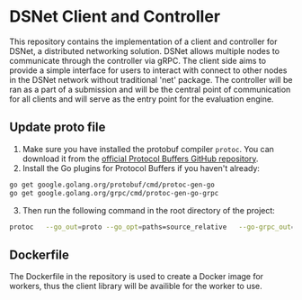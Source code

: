# DSNet Client and Controller
This repository contains the implementation of a client and controller for DSNet, a distributed networking solution. DSNet allows multiple nodes to communicate through the controller via gRPC. The client side aims to provide a simple interface for users to interact with connect to other nodes in the DSNet network without traditional 'net' package. The controller will be ran as a part of a submission and will be the central point of communication for all clients and will serve as the entry point for the evaluation engine.

## Update proto file
1. Make sure you have installed the protobuf compiler `protoc`. You can download it from the [official Protocol Buffers GitHub repository](https://github.com/protocolbuffers/protobuf/releases).
2. Install the Go plugins for Protocol Buffers if you haven't already: 

```bash
go get google.golang.org/protobuf/cmd/protoc-gen-go
go get google.golang.org/grpc/cmd/protoc-gen-go-grpc
```

3. Then run the following command in the root directory of the project:

```bash
protoc   --go_out=proto --go_opt=paths=source_relative   --go-grpc_out=proto --go-grpc_opt=paths=source_relative   dsnet.proto
```

## Dockerfile
The Dockerfile in the repository is used to create a Docker image for workers, thus the client library will be availible for the worker to use. 
